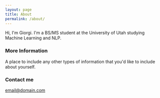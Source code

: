 ```yaml
---
layout: page
title: About
permalink: /about/
---
```


Hi, I'm Giorgi. I'm a BS/MS student at the University of Utah studying Machine Learning and NLP. 

### More Information

A place to include any other types of information that you'd like to include about yourself.

### Contact me

[email@domain.com](mailto:email@domain.com)
